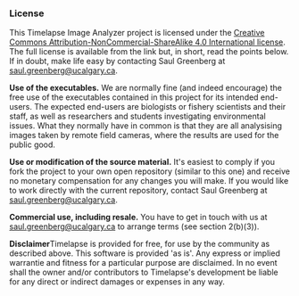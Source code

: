 ### License
This Timelapse Image Analyzer project is licensed under the [Creative Commons Attribution-NonCommercial-ShareAlike 4.0 International license](http://creativecommons.org/licenses/by-nc-sa/4.0/).  The full license is available from the link but, in short, read the points below. If in doubt, make life easy by contacting Saul Greenberg at saul.greenberg@ucalgary.ca.

<B>Use of the executables.</B> We are normally fine (and indeed encourage) the free use of the executables contained in this project for its intended end-users. The expected end-users are biologists or fishery scientists and their staff, as well as researchers and students investigating environmental issues. What they normally have in common is that they are all analysising images taken by remote field cameras, where the results are used for the public good. 

<B>Use or modification of the source material.</B> It's easiest to comply if you fork the project to your own open repository (similar to this one) and receive no monetary compensation for any changes you will make. If you would like to work directly with the current repository, contact Saul Greenberg at saul.greenberg@ucalgary.ca.

<B>Commercial use, including resale.</B> You have to get in touch with us at saul.greenberg@ucalgary.ca to arrange terms (see section 2(b)(3)). 

<B>Disclaimer</B>Timelapse is provided for free, for use by the community as described above. This software is provided 'as is'. Any express or implied warrantie and fitness for a particular purpose are disclaimed. In no event shall the owner and/or contributors to Timelapse's development  be liable for any direct or indirect damages or expenses in any way. 